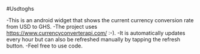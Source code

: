 #Usdtoghs

-This is an android widget that shows the current currency conversion rate from USD to GHS. 
-The project uses https://www.currencyconverterapi.com/  :-).
-It is automatically updates every hour but can also be refreshed manually by tapping the refresh button.
-Feel free to use code.

